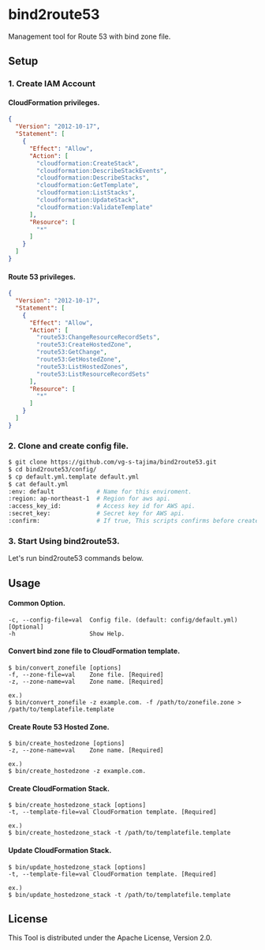 bind2route53
============

Management tool for Route 53 with bind zone file.

## Setup
### 1. Create IAM Account
#### CloudFormation privileges. 
```json
{
  "Version": "2012-10-17",
  "Statement": [
    {
      "Effect": "Allow",
      "Action": [
        "cloudformation:CreateStack",
        "cloudformation:DescribeStackEvents",
        "cloudformation:DescribeStacks",
        "cloudformation:GetTemplate",
        "cloudformation:ListStacks",
        "cloudformation:UpdateStack",
        "cloudformation:ValidateTemplate"
      ],
      "Resource": [
        "*"
      ]
    }
  ]
}
```
#### Route 53 privileges.
```json
{
  "Version": "2012-10-17",
  "Statement": [
    {
      "Effect": "Allow",
      "Action": [
        "route53:ChangeResourceRecordSets",
        "route53:CreateHostedZone",
        "route53:GetChange",
        "route53:GetHostedZone",
        "route53:ListHostedZones",
        "route53:ListResourceRecordSets"
      ],
      "Resource": [
        "*"
      ]
    }
  ]
}
```
### 2. Clone and create config file.
```bash
$ git clone https://github.com/vg-s-tajima/bind2route53.git
$ cd bind2route53/config/
$ cp default.yml.template default.yml
$ cat default.yml
:env: default            # Name for this enviroment.
:region: ap-northeast-1  # Region for aws api.
:access_key_id:          # Access key id for AWS api.
:secret_key:             # Secret key for AWS api.
:confirm:                # If true, This scripts confirms before create/update AWS Resources(HostedZone/Stack).
```

### 3. Start Using bind2route53. 
Let's run bind2route53 commands below.


## Usage

#### Common Option.

    -c, --config-file=val  Config file. (default: config/default.yml) [Optional]
    -h                     Show Help.

#### Convert bind zone file to CloudFormation template. 

    $ bin/convert_zonefile [options]
    -f, --zone-file=val    Zone file. [Required]
    -z, --zone-name=val    Zone name. [Required]
    
    ex.) 
    $ bin/convert_zonefile -z example.com. -f /path/to/zonefile.zone > /path/to/templatefile.template

#### Create Route 53 Hosted Zone.

    $ bin/create_hostedzone [options]
    -z, --zone-name=val    Zone name. [Required]
    
    ex.) 
    $ bin/create_hostedzone -z example.com.

    
#### Create CloudFormation Stack.

    $ bin/create_hostedzone_stack [options]
    -t, --template-file=val CloudFormation template. [Required]

    ex.) 
    $ bin/create_hostedzone_stack -t /path/to/templatefile.template

#### Update CloudFormation Stack.

    $ bin/update_hostedzone_stack [options]
    -t, --template-file=val CloudFormation template. [Required]

    ex.) 
    $ bin/update_hostedzone_stack -t /path/to/templatefile.template

## License
This Tool is distributed under the Apache License, Version 2.0.

